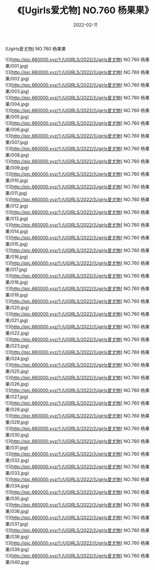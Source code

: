 ﻿---
layout: post
title:  《[Ugirls爱尤物] NO.760 杨果果》
date:   2022-02-11
img: http://pic.660000.xyz/1:/UGIRLS/2022/[Ugirls爱尤物] NO.760 杨果果/000.jpg
categories: [美女, 清纯, 唯美]
---

[Ugirls爱尤物] NO.760 杨果果

 ![](http://pic.660000.xyz/1:/UGIRLS/2022/[Ugirls爱尤物] NO.760 杨果果/001.jpg) <br>![](http://pic.660000.xyz/1:/UGIRLS/2022/[Ugirls爱尤物] NO.760 杨果果/002.jpg) <br>![](http://pic.660000.xyz/1:/UGIRLS/2022/[Ugirls爱尤物] NO.760 杨果果/003.jpg) <br>![](http://pic.660000.xyz/1:/UGIRLS/2022/[Ugirls爱尤物] NO.760 杨果果/004.jpg) <br>![](http://pic.660000.xyz/1:/UGIRLS/2022/[Ugirls爱尤物] NO.760 杨果果/005.jpg) <br>![](http://pic.660000.xyz/1:/UGIRLS/2022/[Ugirls爱尤物] NO.760 杨果果/006.jpg) <br>![](http://pic.660000.xyz/1:/UGIRLS/2022/[Ugirls爱尤物] NO.760 杨果果/007.jpg) <br>![](http://pic.660000.xyz/1:/UGIRLS/2022/[Ugirls爱尤物] NO.760 杨果果/008.jpg) <br>![](http://pic.660000.xyz/1:/UGIRLS/2022/[Ugirls爱尤物] NO.760 杨果果/009.jpg) <br>![](http://pic.660000.xyz/1:/UGIRLS/2022/[Ugirls爱尤物] NO.760 杨果果/010.jpg) <br>![](http://pic.660000.xyz/1:/UGIRLS/2022/[Ugirls爱尤物] NO.760 杨果果/011.jpg) <br>![](http://pic.660000.xyz/1:/UGIRLS/2022/[Ugirls爱尤物] NO.760 杨果果/012.jpg) <br>![](http://pic.660000.xyz/1:/UGIRLS/2022/[Ugirls爱尤物] NO.760 杨果果/013.jpg) <br>![](http://pic.660000.xyz/1:/UGIRLS/2022/[Ugirls爱尤物] NO.760 杨果果/014.jpg) <br>![](http://pic.660000.xyz/1:/UGIRLS/2022/[Ugirls爱尤物] NO.760 杨果果/015.jpg) <br>![](http://pic.660000.xyz/1:/UGIRLS/2022/[Ugirls爱尤物] NO.760 杨果果/016.jpg) <br>![](http://pic.660000.xyz/1:/UGIRLS/2022/[Ugirls爱尤物] NO.760 杨果果/017.jpg) <br>![](http://pic.660000.xyz/1:/UGIRLS/2022/[Ugirls爱尤物] NO.760 杨果果/018.jpg) <br>![](http://pic.660000.xyz/1:/UGIRLS/2022/[Ugirls爱尤物] NO.760 杨果果/019.jpg) <br>![](http://pic.660000.xyz/1:/UGIRLS/2022/[Ugirls爱尤物] NO.760 杨果果/020.jpg) <br>![](http://pic.660000.xyz/1:/UGIRLS/2022/[Ugirls爱尤物] NO.760 杨果果/021.jpg) <br>![](http://pic.660000.xyz/1:/UGIRLS/2022/[Ugirls爱尤物] NO.760 杨果果/022.jpg) <br>![](http://pic.660000.xyz/1:/UGIRLS/2022/[Ugirls爱尤物] NO.760 杨果果/023.jpg) <br>![](http://pic.660000.xyz/1:/UGIRLS/2022/[Ugirls爱尤物] NO.760 杨果果/024.jpg) <br>![](http://pic.660000.xyz/1:/UGIRLS/2022/[Ugirls爱尤物] NO.760 杨果果/025.jpg) <br>![](http://pic.660000.xyz/1:/UGIRLS/2022/[Ugirls爱尤物] NO.760 杨果果/026.jpg) <br>![](http://pic.660000.xyz/1:/UGIRLS/2022/[Ugirls爱尤物] NO.760 杨果果/027.jpg) <br>![](http://pic.660000.xyz/1:/UGIRLS/2022/[Ugirls爱尤物] NO.760 杨果果/028.jpg) <br>![](http://pic.660000.xyz/1:/UGIRLS/2022/[Ugirls爱尤物] NO.760 杨果果/029.jpg) <br>![](http://pic.660000.xyz/1:/UGIRLS/2022/[Ugirls爱尤物] NO.760 杨果果/030.jpg) <br>![](http://pic.660000.xyz/1:/UGIRLS/2022/[Ugirls爱尤物] NO.760 杨果果/031.jpg) <br>![](http://pic.660000.xyz/1:/UGIRLS/2022/[Ugirls爱尤物] NO.760 杨果果/032.jpg) <br>![](http://pic.660000.xyz/1:/UGIRLS/2022/[Ugirls爱尤物] NO.760 杨果果/033.jpg) <br>![](http://pic.660000.xyz/1:/UGIRLS/2022/[Ugirls爱尤物] NO.760 杨果果/034.jpg) <br>![](http://pic.660000.xyz/1:/UGIRLS/2022/[Ugirls爱尤物] NO.760 杨果果/035.jpg) <br>![](http://pic.660000.xyz/1:/UGIRLS/2022/[Ugirls爱尤物] NO.760 杨果果/036.jpg) <br>![](http://pic.660000.xyz/1:/UGIRLS/2022/[Ugirls爱尤物] NO.760 杨果果/037.jpg) <br>![](http://pic.660000.xyz/1:/UGIRLS/2022/[Ugirls爱尤物] NO.760 杨果果/038.jpg) <br>![](http://pic.660000.xyz/1:/UGIRLS/2022/[Ugirls爱尤物] NO.760 杨果果/039.jpg) <br>![](http://pic.660000.xyz/1:/UGIRLS/2022/[Ugirls爱尤物] NO.760 杨果果/040.jpg) <br>